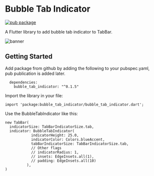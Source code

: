 # Bubble Tab Indicator

[![pub package](https://img.shields.io/pub/v/bubble_tab_indicator.svg)](https://pub.dartlang.org/packages/bubble_tab_indicator)

A Flutter library to add bubble tab indicator to TabBar.

![banner](images/banner.jpg)

## Getting Started

Add package from github by adding the following to your pubspec.yaml, pub publication is added later.
````
  dependencies:
    bubble_tab_indicator: "^0.1.5"
````
Import the library in your file:
````
import 'package:bubble_tab_indicator/bubble_tab_indicator.dart';
````
Use the BubbleTabIndicator like this: 
````
new TabBar(
  indicatorSize: TabBarIndicatorSize.tab,
  indicator: BubbleTabIndicator(
            indicatorHeight: 25.0,
            indicatorColor: Colors.blueAccent,
            tabBarIndicatorSize: TabBarIndicatorSize.tab,
            // Other flags
            // indicatorRadius: 1,
            // insets: EdgeInsets.all(1),
            // padding: EdgeInsets.all(10)
          ),
)
````
